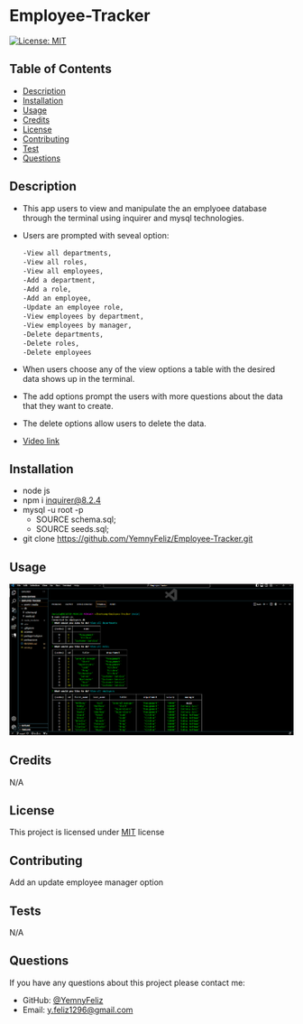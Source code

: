 # Employee-Tracker
[![License: MIT](https://img.shields.io/badge/License-MIT-yellow.svg)](https://opensource.org/licenses/MIT)
  
   

  ## Table of Contents
  - [Description](#description)
  - [Installation](#installation)
  - [Usage](#usage)
  - [Credits](#credits)
  - [License](#license)
  - [Contributing](#contributing)
  - [Test](#tests)
  - [Questions](#questions)

  ## Description
  - This app users to view and manipulate the an emplyoee database through the terminal using inquirer and mysql technologies.
  - Users are prompted with seveal option:

        -View all departments, 
        -View all roles, 
        -View all employees, 
        -Add a department, 
        -Add a role, 
        -Add an employee, 
        -Update an employee role,
        -View employees by department,
        -View employees by manager,
        -Delete departments,
        -Delete roles,
        -Delete employees

  - When users choose any of the view options a table with the desired data shows up in the terminal.
  - The add options prompt the users with more questions about the data that they want to create.
  - The delete options allow users to delete the data.
  
  - [ Video link](https://drive.google.com/file/d/1OPvqVyv2_UtivDRObHRmrj4J60XV1gI_/view)

  

  ## Installation
  - node js
  - npm i inquirer@8.2.4
  - mysql -u root -p
    - SOURCE schema.sql;
    - SOURCE seeds.sql;
  - git clone https://github.com/YemnyFeliz/Employee-Tracker.git

  ## Usage
  ![Demo](./assets/media/employee.tracker.png)

  ## Credits
  N/A

  ## License
  This project is licensed under [MIT](https://opensource.org/licenses/MIT) license 

  ## Contributing
 Add an update employee manager option

  ## Tests
  N/A

  ## Questions
  If you have any questions about this project please contact me:
  - GitHub: [@YemnyFeliz](https://github.com/YemnyFeliz)
  - Email: y.feliz1296@gmail.com